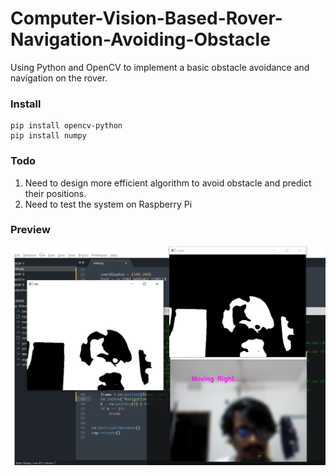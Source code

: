 # Computer-Vision-Based-Rover-Navigation-Avoiding-Obstacle
Using Python and OpenCV to implement a basic obstacle avoidance and navigation on the rover.

### Install
```
pip install opencv-python
pip install numpy
 ```
### Todo
  1. Need to design more efficient algorithm to avoid obstacle and predict their positions.
  2. Need to test the system on Raspberry Pi 
  
### Preview
![preview](Untitled.png)
